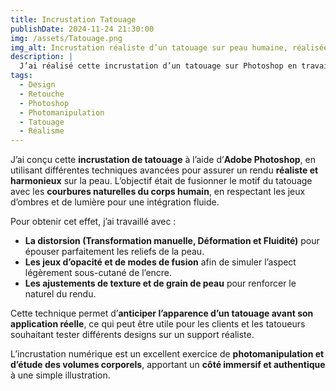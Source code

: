 ```yaml
---
title: Incrustation Tatouage  
publishDate: 2024-11-24 21:30:00  
img: /assets/Tatouage.png  
img_alt: Incrustation réaliste d’un tatouage sur peau humaine, réalisée avec Photoshop en utilisant la distorsion et les jeux d’opacité.  
description: |
  J’ai réalisé cette incrustation d’un tatouage sur Photoshop en travaillant sur la distorsion, les courbures du corps et les effets d’opacité pour un rendu réaliste et immersif.
tags:
  - Design  
  - Retouche  
  - Photoshop  
  - Photomanipulation  
  - Tatouage  
  - Réalisme  
---
```


J’ai conçu cette **incrustation de tatouage** à l’aide d’**Adobe Photoshop**, en utilisant différentes techniques avancées pour assurer un rendu **réaliste et harmonieux** sur la peau. L’objectif était de fusionner le motif du tatouage avec les **courbures naturelles du corps humain**, en respectant les jeux d’ombres et de lumière pour une intégration fluide.  

Pour obtenir cet effet, j’ai travaillé avec :  
- **La distorsion (Transformation manuelle, Déformation et Fluidité)** pour épouser parfaitement les reliefs de la peau.  
- **Les jeux d’opacité et de modes de fusion** afin de simuler l’aspect légèrement sous-cutané de l’encre.  
- **Les ajustements de texture et de grain de peau** pour renforcer le naturel du rendu.  

Cette technique permet d’**anticiper l’apparence d’un tatouage avant son application réelle**, ce qui peut être utile pour les clients et les tatoueurs souhaitant tester différents designs sur un support réaliste.  

L’incrustation numérique est un excellent exercice de **photomanipulation et d’étude des volumes corporels**, apportant un **côté immersif et authentique** à une simple illustration.  

